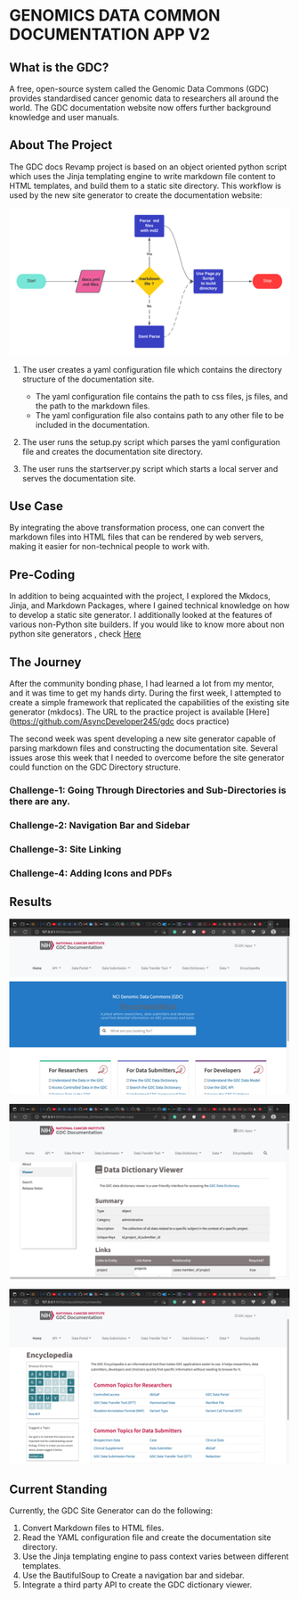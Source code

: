 # GENOMICS DATA COMMON DOCUMENTATION APP V2

## What is the GDC?

A free, open-source system called the Genomic Data Commons (GDC) provides standardised cancer genomic data to researchers all around the world. The GDC documentation website now offers further background knowledge and user manuals.

## About The Project

The GDC docs Revamp project is based on an object oriented python script which uses the Jinja templating engine to write markdown file content to HTML templates, and build them to a static site directory.
This workflow is used by the new site generator to create the documentation website:

![](docsParser.png)

1. The user creates a yaml configuration file which contains the directory structure of the documentation site.

   - The yaml configuration file contains the path to css files, js files, and the path to the markdown files.
   - The yaml configuration file also contains path to any other file to be included in the documentation.

2. The user runs the setup.py script which parses the yaml configuration file and creates the documentation site directory.
3. The user runs the startserver.py script which starts a local server and serves the documentation site.

## Use Case

By integrating the above transformation process, one can convert the markdown files into HTML files that can be rendered by web servers, making it easier for non-technical people to work with.

## Pre-Coding

In addition to being acquainted with the project, I explored the Mkdocs, Jinja, and Markdown Packages, where I gained technical knowledge on how to develop a static site generator.
I additionally looked at the features of various non-Python site builders.
If you would like to know more about non python site generators , check [Here](https://www.fullstackpython.com/static-site-generator.html)

## The Journey

After the community bonding phase, I had learned a lot from my mentor, and it was time to get my hands dirty.
During the first week, I attempted to create a simple framework that replicated the capabilities of the existing site generator (mkdocs).
The URL to the practice project is available [Here](https://github.com/AsyncDeveloper245/gdc docs practice)

The second week was spent developing a new site generator capable of parsing markdown files and constructing the documentation site. Several issues arose this week that I needed to overcome before the site generator could function on the GDC Directory structure.

### Challenge-1: Going Through Directories and Sub-Directories is there are any.

### Challenge-2: Navigation Bar and Sidebar

### Challenge-3: Site Linking

### Challenge-4: Adding Icons and PDFs

## Results

![](docs-img/home.png)

![](docs-img/dictionary.png)

![](docs-img/encyclopedia.png)

## Current Standing

Currently, the GDC Site Generator can do the following:

1. Convert Markdown files to HTML files.
2. Read the YAML configuration file and create the documentation site directory.
3. Use the Jinja templating engine to pass context varies between different templates.
4. Use the BautifulSoup to Create a navigation bar and sidebar.
5. Integrate a third party API to create the GDC dictionary viewer.
